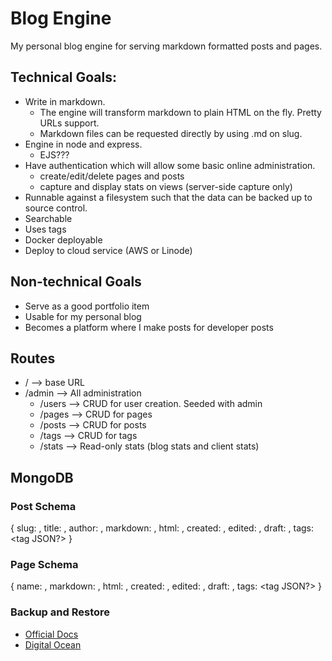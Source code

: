 # Blog Engine

My personal blog engine for serving markdown formatted posts and pages.

## Technical Goals:
- Write in markdown. 
    - The engine will transform markdown to plain HTML on the fly. Pretty URLs support.
    - Markdown files can be requested directly by using .md on slug.
- Engine in node and express.
    - EJS???
- Have authentication which will allow some basic online administration.
    - create/edit/delete pages and posts
    - capture and display stats on views (server-side capture only)
- Runnable against a filesystem such that the data can be backed up to source control.
- Searchable
- Uses tags
- Docker deployable
- Deploy to cloud service (AWS or Linode)

## Non-technical Goals
- Serve as a good portfolio item
- Usable for my personal blog
- Becomes a platform where I make posts for developer posts


## Routes

- / --> base URL
- /admin --> All administration
    - /users --> CRUD for user creation. Seeded with admin
    - /pages --> CRUD for pages
    - /posts --> CRUD for posts
    - /tags --> CRUD for tags
    - /stats --> Read-only stats (blog stats and client stats)

## MongoDB

### Post Schema
{
    slug: <some string>,
    title: <some string>,
    author: <some string>,
    markdown: <markdown formatted string>,
    html: <sanitized html string>,
    created: <JS Date>,
    edited: <JS Date>,
    draft: <boolean>,
    tags: <tag JSON?>
}

### Page Schema
{
    name: <unique string>,
    markdown: <markdown formatted string>,
    html: <sanitized html string>,
    created: <JS Date>,
    edited: <JS Date>,
    draft: <boolean>,
    tags: <tag JSON?>
}

### Backup and Restore
- [Official Docs](https://docs.mongodb.com/manual/tutorial/backup-and-restore-tools/)
- [Digital Ocean](https://www.digitalocean.com/community/tutorials/how-to-back-up-restore-and-migrate-a-mongodb-database-on-ubuntu-14-04)

